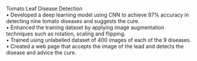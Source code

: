 Tomato Leaf Disease Detection 
<br>
•	Developed a deep learning model using CNN to achieve 97% accuracy in detecting nine tomato diseases and suggests the cure.
<br>
•	Enhanced the training dataset by applying image augmentation techniques such as rotation, scaling and flipping.
<br>
•	Trained using unlabelled dataset of 400 images of each of the 9 diseases.
<br>
•	Created a web page that accepts the image of the lead and detects the disease and advice the cure.

